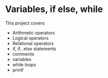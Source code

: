 # Variables, if else, while
This project covers
- Arithmetic operators
- Logical operators
- Relational operators
- if, if...else statements
- comments
- variables
- while loops
- printf

